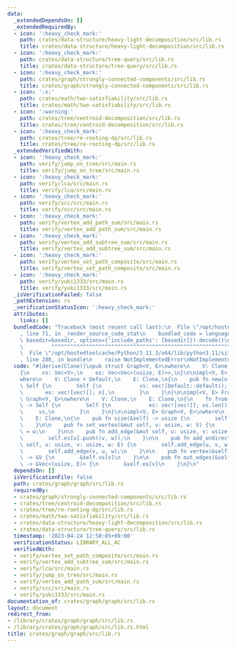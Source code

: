 ```yaml
---
data:
  _extendedDependsOn: []
  _extendedRequiredBy:
  - icon: ':heavy_check_mark:'
    path: crates/data-structure/heavy-light-decomposition/src/lib.rs
    title: crates/data-structure/heavy-light-decomposition/src/lib.rs
  - icon: ':heavy_check_mark:'
    path: crates/data-structure/tree-query/src/lib.rs
    title: crates/data-structure/tree-query/src/lib.rs
  - icon: ':heavy_check_mark:'
    path: crates/graph/strongly-connected-components/src/lib.rs
    title: crates/graph/strongly-connected-components/src/lib.rs
  - icon: ':x:'
    path: crates/math/two-satisfiability/src/lib.rs
    title: crates/math/two-satisfiability/src/lib.rs
  - icon: ':warning:'
    path: crates/tree/centroid-decomposition/src/lib.rs
    title: crates/tree/centroid-decomposition/src/lib.rs
  - icon: ':heavy_check_mark:'
    path: crates/tree/re-rooting-dp/src/lib.rs
    title: crates/tree/re-rooting-dp/src/lib.rs
  _extendedVerifiedWith:
  - icon: ':heavy_check_mark:'
    path: verify/jump_on_tree/src/main.rs
    title: verify/jump_on_tree/src/main.rs
  - icon: ':heavy_check_mark:'
    path: verify/lca/src/main.rs
    title: verify/lca/src/main.rs
  - icon: ':heavy_check_mark:'
    path: verify/scc/src/main.rs
    title: verify/scc/src/main.rs
  - icon: ':heavy_check_mark:'
    path: verify/vertex_add_path_sum/src/main.rs
    title: verify/vertex_add_path_sum/src/main.rs
  - icon: ':heavy_check_mark:'
    path: verify/vertex_add_subtree_sum/src/main.rs
    title: verify/vertex_add_subtree_sum/src/main.rs
  - icon: ':heavy_check_mark:'
    path: verify/vertex_set_path_composite/src/main.rs
    title: verify/vertex_set_path_composite/src/main.rs
  - icon: ':heavy_check_mark:'
    path: verify/yuki1333/src/main.rs
    title: verify/yuki1333/src/main.rs
  _isVerificationFailed: false
  _pathExtension: rs
  _verificationStatusIcon: ':heavy_check_mark:'
  attributes:
    links: []
  bundledCode: "Traceback (most recent call last):\n  File \"/opt/hostedtoolcache/Python/3.11.3/x64/lib/python3.11/site-packages/onlinejudge_verify/documentation/build.py\"\
    , line 71, in _render_source_code_stat\n    bundled_code = language.bundle(stat.path,\
    \ basedir=basedir, options={'include_paths': [basedir]}).decode()\n          \
    \         ^^^^^^^^^^^^^^^^^^^^^^^^^^^^^^^^^^^^^^^^^^^^^^^^^^^^^^^^^^^^^^^^^^^^^^^^^^^^^^^^^\n\
    \  File \"/opt/hostedtoolcache/Python/3.11.3/x64/lib/python3.11/site-packages/onlinejudge_verify/languages/rust.py\"\
    , line 288, in bundle\n    raise NotImplementedError\nNotImplementedError\n"
  code: "#[derive(Clone)]\npub struct Graph<V, E>\nwhere\n    V: Clone,\n    E: Clone,\n\
    {\n    vs: Vec<V>,\n    es: Vec<Vec<(usize, E)>>,\n}\n\nimpl<V, E> Graph<V, E>\n\
    where\n    V: Clone + Default,\n    E: Clone,\n{\n    pub fn new(n: usize) ->\
    \ Self {\n        Self {\n            vs: vec![Default::default(); n],\n     \
    \       es: vec![vec![]; n],\n        }\n    }\n}\n\nimpl<V, E> From<Vec<V>> for\
    \ Graph<V, E>\nwhere\n    V: Clone,\n    E: Clone,\n{\n    fn from(vs: Vec<V>)\
    \ -> Self {\n        Self {\n            es: vec![vec![]; vs.len()],\n       \
    \     vs,\n        }\n    }\n}\n\nimpl<V, E> Graph<V, E>\nwhere\n    V: Clone,\n\
    \    E: Clone,\n{\n    pub fn size(&self) -> usize {\n        self.vs.len()\n\
    \    }\n\n    pub fn set_vertex(&mut self, v: usize, w: V) {\n        self.vs[v]\
    \ = w;\n    }\n\n    pub fn add_edge(&mut self, u: usize, v: usize, w: E) {\n\
    \        self.es[u].push((v, w));\n    }\n\n    pub fn add_undirected_edge(&mut\
    \ self, u: usize, v: usize, w: E) {\n        self.add_edge(u, v, w.clone());\n\
    \        self.add_edge(v, u, w);\n    }\n\n    pub fn vertex(&self, v: usize)\
    \ -> &V {\n        &self.vs[v]\n    }\n\n    pub fn out_edges(&self, v: usize)\
    \ -> &Vec<(usize, E)> {\n        &self.es[v]\n    }\n}\n"
  dependsOn: []
  isVerificationFile: false
  path: crates/graph/graph/src/lib.rs
  requiredBy:
  - crates/graph/strongly-connected-components/src/lib.rs
  - crates/tree/centroid-decomposition/src/lib.rs
  - crates/tree/re-rooting-dp/src/lib.rs
  - crates/math/two-satisfiability/src/lib.rs
  - crates/data-structure/heavy-light-decomposition/src/lib.rs
  - crates/data-structure/tree-query/src/lib.rs
  timestamp: '2023-04-24 12:50:05+09:00'
  verificationStatus: LIBRARY_ALL_AC
  verifiedWith:
  - verify/vertex_set_path_composite/src/main.rs
  - verify/vertex_add_subtree_sum/src/main.rs
  - verify/lca/src/main.rs
  - verify/jump_on_tree/src/main.rs
  - verify/vertex_add_path_sum/src/main.rs
  - verify/scc/src/main.rs
  - verify/yuki1333/src/main.rs
documentation_of: crates/graph/graph/src/lib.rs
layout: document
redirect_from:
- /library/crates/graph/graph/src/lib.rs
- /library/crates/graph/graph/src/lib.rs.html
title: crates/graph/graph/src/lib.rs
---
```

